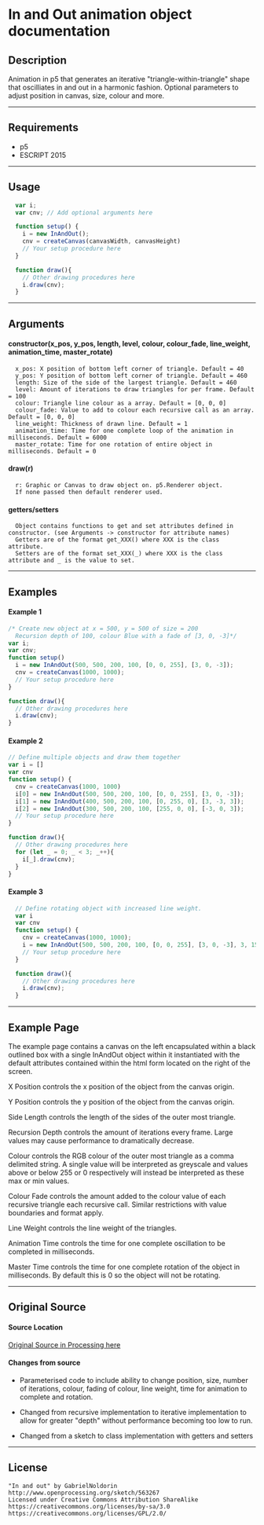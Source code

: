 # In and Out animation object documentation #
## Description ##
Animation in p5 that generates an iterative "triangle-within-triangle" shape that oscilliates in and out in a harmonic fashion. Optional parameters to adjust position in canvas, size, colour and more.

---
## Requirements ##
* p5
* ESCRIPT 2015
---
## Usage ##
```javascript
  var i;
  var cnv; // Add optional arguments here

  function setup() {
    i = new InAndOut();
    cnv = createCanvas(canvasWidth, canvasHeight)
    // Your setup procedure here
  }

  function draw(){
    // Other drawing procedures here
    i.draw(cnv);
  }
```
---
## Arguments ##
#### constructor(x_pos, y_pos, length, level, colour, colour_fade, line_weight, animation_time, master_rotate)
```
  x_pos: X position of bottom left corner of triangle. Default = 40
  y_pos: Y position of bottom left corner of triangle. Default = 460
  length: Size of the side of the largest triangle. Default = 460
  level: Amount of iterations to draw triangles for per frame. Default = 100
  colour: Triangle line colour as a array. Default = [0, 0, 0]
  colour_fade: Value to add to colour each recursive call as an array. Default = [0, 0, 0]
  line_weight: Thickness of drawn line. Default = 1
  animation_time: Time for one complete loop of the animation in milliseconds. Default = 6000
  master_rotate: Time for one rotation of entire object in milliseconds. Default = 0
```
#### draw(r)
```
  r: Graphic or Canvas to draw object on. p5.Renderer object.
  If none passed then default renderer used.
```
#### getters/setters
```
  Object contains functions to get and set attributes defined in constructor. (see Arguments -> constructor for attribute names)
  Getters are of the format get_XXX() where XXX is the class attribute.
  Setters are of the format set_XXX(_) where XXX is the class attribute and _ is the value to set.
```
---

## Examples ##
#### Example 1 ####
```javascript
/* Create new object at x = 500, y = 500 of size = 200
  Recursion depth of 100, colour Blue with a fade of [3, 0, -3]*/
var i;
var cnv;
function setup()
  i = new InAndOut(500, 500, 200, 100, [0, 0, 255], [3, 0, -3]);
  cnv = createCanvas(1000, 1000);
  // Your setup procedure here
}

function draw(){
  // Other drawing procedures here
  i.draw(cnv);
}  
```
#### Example 2 ####
```javascript
// Define multiple objects and draw them together
var i = []
var cnv
function setup() {
  cnv = createCanvas(1000, 1000)
  i[0] = new InAndOut(500, 500, 200, 100, [0, 0, 255], [3, 0, -3]);
  i[1] = new InAndOut(400, 500, 200, 100, [0, 255, 0], [3, -3, 3]);
  i[2] = new InAndOut(300, 500, 200, 100, [255, 0, 0], [-3, 0, 3]);
  // Your setup procedure here
}

function draw(){
  // Other drawing procedures here
  for (let _ = 0; _ < 3; _++){
    i[_].draw(cnv);  
  }
}  
```
#### Example 3 ####
```javascript
  // Define rotating object with increased line weight.
  var i
  var cnv
  function setup() {
    cnv = createCanvas(1000, 1000);
    i = new InAndOut(500, 500, 200, 100, [0, 0, 255], [3, 0, -3], 3, 1500, 3000);
    // Your setup procedure here
  }

  function draw(){
    // Other drawing procedures here
    i.draw(cnv);
  }  
```
---
## Example Page ##
The example page contains a canvas on the left encapsulated within a black outlined box with a single InAndOut object within it instantiated with the default attributes contained within the html form located on the right of the screen.

X Position controls the x position of the object from the canvas origin.

Y Position controls the y position of the object from the canvas origin.

Side Length controls the length of the sides of the outer most triangle.

Recursion Depth controls the amount of iterations every frame. Large values may cause performance to dramatically decrease.

Colour controls the RGB colour of the outer most triangle as a comma delimited string. A single value will be interpreted as greyscale and values above or below 255 or 0 respectively will instead be interpreted as these max or min values.

Colour Fade controls the amount added to the colour value of each recursive triangle each recursive call. Similar restrictions with value boundaries and format apply.

Line Weight controls the line weight of the triangles.

Animation Time controls the time for one complete oscillation to be completed in milliseconds.

Master Time controls the time for one complete rotation of the object in milliseconds. By default this is 0 so the object will not be rotating.

---
## Original Source ##
#### Source Location
[Original Source in Processing here](https://www.openprocessing.org/sketch/563267)

#### Changes from source
* Parameterised code to include ability to change position, size, number of iterations, colour, fading of colour, line weight, time for animation to complete and rotation.

* Changed from recursive implementation to iterative implementation to allow for greater "depth" without performance becoming too low to run.

* Changed from a sketch to class implementation with getters and setters

---
## License
```
"In and out" by GabrielNoldorin http://www.openprocessing.org/sketch/563267  
Licensed under Creative Commons Attribution ShareAlike
https://creativecommons.org/licenses/by-sa/3.0
https://creativecommons.org/licenses/GPL/2.0/
```
